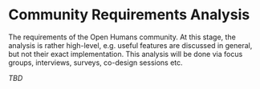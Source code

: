 # Community Requirements Analysis
The requirements of the Open Humans community. At this stage, the analysis is rather high-level, e.g. useful features are discussed in general, but not their exact implementation. This analysis will be done via focus groups, interviews, surveys, co-design sessions etc.

*TBD*


